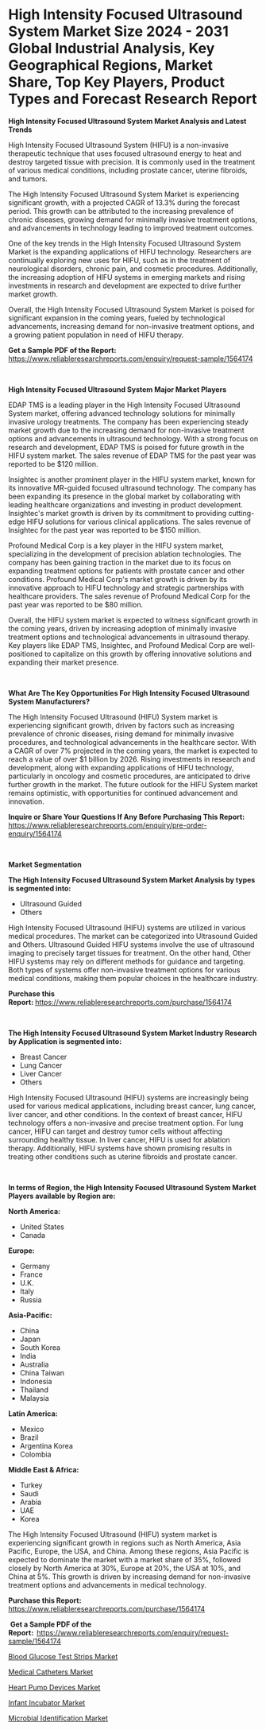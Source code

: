 <p><h1>High Intensity Focused Ultrasound System Market Size 2024 - 2031 Global Industrial Analysis, Key Geographical Regions, Market Share, Top Key Players, Product Types and Forecast Research Report</h1></p><p><strong>High Intensity Focused Ultrasound System Market Analysis and Latest Trends</strong></p>
<p><p>High Intensity Focused Ultrasound System (HIFU) is a non-invasive therapeutic technique that uses focused ultrasound energy to heat and destroy targeted tissue with precision. It is commonly used in the treatment of various medical conditions, including prostate cancer, uterine fibroids, and tumors.</p><p>The High Intensity Focused Ultrasound System Market is experiencing significant growth, with a projected CAGR of 13.3% during the forecast period. This growth can be attributed to the increasing prevalence of chronic diseases, growing demand for minimally invasive treatment options, and advancements in technology leading to improved treatment outcomes.</p><p>One of the key trends in the High Intensity Focused Ultrasound System Market is the expanding applications of HIFU technology. Researchers are continually exploring new uses for HIFU, such as in the treatment of neurological disorders, chronic pain, and cosmetic procedures. Additionally, the increasing adoption of HIFU systems in emerging markets and rising investments in research and development are expected to drive further market growth.</p><p>Overall, the High Intensity Focused Ultrasound System Market is poised for significant expansion in the coming years, fueled by technological advancements, increasing demand for non-invasive treatment options, and a growing patient population in need of HIFU therapy.</p></p>
<p><strong>Get a Sample PDF of the Report:&nbsp;</strong> <a href="https://www.reliableresearchreports.com/enquiry/request-sample/1564174">https://www.reliableresearchreports.com/enquiry/request-sample/1564174</a></p>
<p>&nbsp;</p>
<p><strong>High Intensity Focused Ultrasound System Major Market Players</strong></p>
<p><p>EDAP TMS is a leading player in the High Intensity Focused Ultrasound System market, offering advanced technology solutions for minimally invasive urology treatments. The company has been experiencing steady market growth due to the increasing demand for non-invasive treatment options and advancements in ultrasound technology. With a strong focus on research and development, EDAP TMS is poised for future growth in the HIFU system market. The sales revenue of EDAP TMS for the past year was reported to be $120 million.</p><p>Insightec is another prominent player in the HIFU system market, known for its innovative MR-guided focused ultrasound technology. The company has been expanding its presence in the global market by collaborating with leading healthcare organizations and investing in product development. Insightec's market growth is driven by its commitment to providing cutting-edge HIFU solutions for various clinical applications. The sales revenue of Insightec for the past year was reported to be $150 million.</p><p>Profound Medical Corp is a key player in the HIFU system market, specializing in the development of precision ablation technologies. The company has been gaining traction in the market due to its focus on expanding treatment options for patients with prostate cancer and other conditions. Profound Medical Corp's market growth is driven by its innovative approach to HIFU technology and strategic partnerships with healthcare providers. The sales revenue of Profound Medical Corp for the past year was reported to be $80 million.</p><p>Overall, the HIFU system market is expected to witness significant growth in the coming years, driven by increasing adoption of minimally invasive treatment options and technological advancements in ultrasound therapy. Key players like EDAP TMS, Insightec, and Profound Medical Corp are well-positioned to capitalize on this growth by offering innovative solutions and expanding their market presence.</p></p>
<p>&nbsp;</p>
<p><strong>What Are The Key Opportunities For High Intensity Focused Ultrasound System Manufacturers?</strong></p>
<p><p>The High Intensity Focused Ultrasound (HIFU) System market is experiencing significant growth, driven by factors such as increasing prevalence of chronic diseases, rising demand for minimally invasive procedures, and technological advancements in the healthcare sector. With a CAGR of over 7% projected in the coming years, the market is expected to reach a value of over $1 billion by 2026. Rising investments in research and development, along with expanding applications of HIFU technology, particularly in oncology and cosmetic procedures, are anticipated to drive further growth in the market. The future outlook for the HIFU System market remains optimistic, with opportunities for continued advancement and innovation.</p></p>
<p><strong>Inquire or Share Your Questions If Any Before Purchasing This Report:</strong> <a href="https://www.reliableresearchreports.com/enquiry/pre-order-enquiry/1564174">https://www.reliableresearchreports.com/enquiry/pre-order-enquiry/1564174</a></p>
<p>&nbsp;</p>
<p><strong>Market Segmentation</strong></p>
<p><strong>The High Intensity Focused Ultrasound System Market Analysis by types is segmented into:</strong></p>
<p><ul><li>Ultrasound Guided</li><li>Others</li></ul></p>
<p><p>High Intensity Focused Ultrasound (HIFU) systems are utilized in various medical procedures. The market can be categorized into Ultrasound Guided and Others. Ultrasound Guided HIFU systems involve the use of ultrasound imaging to precisely target tissues for treatment. On the other hand, Other HIFU systems may rely on different methods for guidance and targeting. Both types of systems offer non-invasive treatment options for various medical conditions, making them popular choices in the healthcare industry.</p></p>
<p><strong>Purchase this Report:&nbsp;</strong><a href="https://www.reliableresearchreports.com/purchase/1564174">https://www.reliableresearchreports.com/purchase/1564174</a></p>
<p>&nbsp;</p>
<p><strong>The High Intensity Focused Ultrasound System Market Industry Research by Application is segmented into:</strong></p>
<p><ul><li>Breast Cancer</li><li>Lung Cancer</li><li>Liver Cancer</li><li>Others</li></ul></p>
<p><p>High Intensity Focused Ultrasound (HIFU) systems are increasingly being used for various medical applications, including breast cancer, lung cancer, liver cancer, and other conditions. In the context of breast cancer, HIFU technology offers a non-invasive and precise treatment option. For lung cancer, HIFU can target and destroy tumor cells without affecting surrounding healthy tissue. In liver cancer, HIFU is used for ablation therapy. Additionally, HIFU systems have shown promising results in treating other conditions such as uterine fibroids and prostate cancer.</p></p>
<p>&nbsp;</p>
<p><strong>In terms of Region, the High Intensity Focused Ultrasound System Market Players available by Region are:</strong></p>
<p>
    <p> <strong> North America: </strong>
        <ul>
            <li>United States</li>
            <li>Canada</li>
        </ul>
        </p> 
    <p> <strong> Europe: </strong>
        <ul>
            <li>Germany</li>
            <li>France</li>
            <li>U.K.</li>
            <li>Italy</li>
            <li>Russia</li>
        </ul>
        </p> 
    <p> <strong> Asia-Pacific: </strong>
        <ul>
            <li>China</li>
            <li>Japan</li>
            <li>South Korea</li>
            <li>India</li>
            <li>Australia</li>
            <li>China Taiwan</li>
            <li>Indonesia</li>
            <li>Thailand</li>
            <li>Malaysia</li>
        </ul>
        </p> 
    <p> <strong> Latin America: </strong>
        <ul>
            <li>Mexico</li>
            <li>Brazil</li>
            <li>Argentina Korea</li>
            <li>Colombia</li>
        </ul>
        </p> 
    <p> <strong> Middle East & Africa: </strong>
        <ul>
            <li>Turkey</li>
            <li>Saudi</li>
            <li>Arabia</li>
            <li>UAE</li>
            <li>Korea</li>
        </ul>
    </p>
    </p>
<p><p>The High Intensity Focused Ultrasound (HIFU) system market is experiencing significant growth in regions such as North America, Asia Pacific, Europe, the USA, and China. Among these regions, Asia Pacific is expected to dominate the market with a market share of 35%, followed closely by North America at 30%, Europe at 20%, the USA at 10%, and China at 5%. This growth is driven by increasing demand for non-invasive treatment options and advancements in medical technology.</p></p>
<p><strong>Purchase this Report: </strong><a href="https://www.reliableresearchreports.com/purchase/1564174">https://www.reliableresearchreports.com/purchase/1564174</a></p>
<p>&nbsp;<strong>Get a Sample PDF of the Report:&nbsp;&nbsp;</strong><a href="https://www.reliableresearchreports.com/enquiry/request-sample/1564174">https://www.reliableresearchreports.com/enquiry/request-sample/1564174</a></p>
<p><strong></strong></p>
<p><p><a href="https://medium.com/@v8581137/blood-glucose-test-strips-market-research-report-its-history-and-forecast-2024-to-2031-14674837122a">Blood Glucose Test Strips Market</a></p><p><a href="https://medium.com/@v8581137/medical-catheters-market-trends-forecast-and-competitive-analysis-to-2031-cd7d90610403">Medical Catheters Market</a></p><p><a href="https://medium.com/@rubencarter5756/heart-pump-devices-market-exploring-market-share-market-trends-and-future-growth-1c9bd97dece8">Heart Pump Devices Market</a></p><p><a href="https://medium.com/p/7f7f2251570f/edit">Infant Incubator Market</a></p><p><a href="https://medium.com/@rubencarter5756/microbial-identification-market-size-and-market-trends-complete-industry-overview-2024-to-2031-bc95cb9f39a9">Microbial Identification Market</a></p></p>
